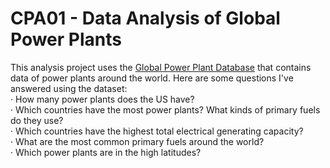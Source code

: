 # CPA01 - Data Analysis of Global Power Plants
This analysis project uses the [Global Power Plant Database](https://datasets.wri.org/dataset/globalpowerplantdatabase) that contains data of power plants around the world. Here are some questions I've answered using the dataset: <br />
· How many power plants does the US have?<br />
· Which countries have the most power plants? What kinds of primary fuels do they use?<br />
· Which countries have the highest total electrical generating capacity?<br />
· What are the most common primary fuels around the world?<br />
· Which power plants are in the high latitudes?<br />